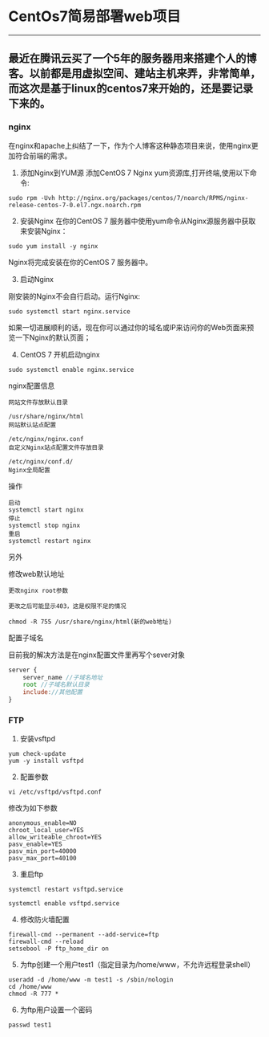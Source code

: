 # CentOs7简易部署web项目

---

## 最近在腾讯云买了一个5年的服务器用来搭建个人的博客。以前都是用虚拟空间、建站主机来弄，非常简单，而这次是基于linux的centos7来开始的，还是要记录下来的。

### nginx

在nginx和apache上纠结了一下，作为个人博客这种静态项目来说，使用nginx更加符合前端的需求。

1. 添加Nginx到YUM源
添加CentOS 7 Nginx yum资源库,打开终端,使用以下命令:

```
sudo rpm -Uvh http://nginx.org/packages/centos/7/noarch/RPMS/nginx-release-centos-7-0.el7.ngx.noarch.rpm
```

2. 安装Nginx
在你的CentOS 7 服务器中使用yum命令从Nginx源服务器中获取来安装Nginx：

```
sudo yum install -y nginx
```
Nginx将完成安装在你的CentOS 7 服务器中。

3. 启动Nginx

刚安装的Nginx不会自行启动。运行Nginx:

```
sudo systemctl start nginx.service
```

如果一切进展顺利的话，现在你可以通过你的域名或IP来访问你的Web页面来预览一下Nginx的默认页面；

4. CentOS 7 开机启动nginx

```
sudo systemctl enable nginx.service
```

nginx配置信息

```
网站文件存放默认目录

/usr/share/nginx/html
网站默认站点配置

/etc/nginx/nginx.conf
自定义Nginx站点配置文件存放目录

/etc/nginx/conf.d/
Nginx全局配置
```

操作

```
启动
systemctl start nginx
停止
systemctl stop nginx
重启
systemctl restart nginx
```

另外

修改web默认地址

```
更改nginx root参数

更改之后可能显示403，这是权限不足的情况

chmod -R 755 /usr/share/nginx/html(新的web地址)
```

配置子域名

目前我的解决方法是在nginx配置文件里再写个sever对象
```js
server {
    server_name //子域名地址
    root //子域名默认目录
    include://其他配置
}
```

### FTP

1. 安装vsftpd

```
yum check-update
yum -y install vsftpd
```

2. 配置参数

```
vi /etc/vsftpd/vsftpd.conf
```

修改为如下参数

```
anonymous_enable=NO
chroot_local_user=YES
allow_writeable_chroot=YES
pasv_enable=YES
pasv_min_port=40000
pasv_max_port=40100
```

3. 重启ftp

```
systemctl restart vsftpd.service

systemctl enable vsftpd.service
```

4. 修改防火墙配置

```
firewall-cmd --permanent --add-service=ftp
firewall-cmd --reload
setsebool -P ftp_home_dir on
```

5. 为ftp创建一个用户test1（指定目录为/home/www，不允许远程登录shell）

```
useradd -d /home/www -m test1 -s /sbin/nologin
cd /home/www
chmod -R 777 *
```

6. 为ftp用户设置一个密码

```
passwd test1
```